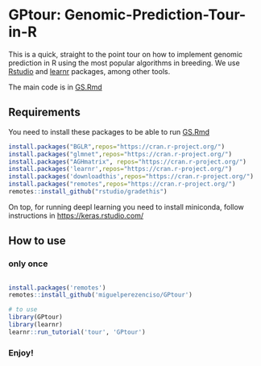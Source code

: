 # GPtour: Genomic-Prediction-Tour-in-R
This is a quick, straight to the point tour on how to implement genomic prediction in R using the most popular algorithms in breeding. We use [Rstudio](https://www.rstudio.com/) and [learnr](https://rstudio.github.io/learnr/) packages, among other tools.

The main code is in [GS.Rmd](https://github.com/miguelperezenciso/GPtour/blob/main/inst/tutorials/tour/GPtour.Rmd) 

## Requirements

You need to install these packages to be able to run [GS.Rmd](https://github.com/miguelperezenciso/GPtour/blob/main/inst/tutorials/tour/GPtour.Rmd)

``` r
install.packages("BGLR",repos="https://cran.r-project.org/")  
install.packages("glmnet",repos="https://cran.r-project.org/")  
install.packages("AGHmatrix", repos="https://cran.r-project.org/")  
install.packages('learnr',repos="https://cran.r-project.org/")  
install.packages('downloadthis',repos="https://cran.r-project.org/")  
install.packages("remotes",repos="https://cran.r-project.org/")  
remotes::install_github("rstudio/gradethis") 
``` 
On top, for running deepl learning you need to install miniconda, follow instructions in https://keras.rstudio.com/ 

## How to use

### only once

``` r

install.packages('remotes')
remotes::install_github('miguelperezenciso/GPtour')

# to use
library(GPtour)
library(learnr)
learnr::run_tutorial('tour', 'GPtour')

```
### Enjoy!
